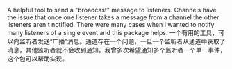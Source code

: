 A helpful tool to send a "broadcast" message to listeners. Channels have the issue that once one listener takes a message from a channel the other listeners aren't notified. There were many cases when I wanted to notify many listeners of a single event and this package helps.
一个有用的工具，可以向监听者发送“广播”消息。通道存在一个问题，一旦一个监听者从通道中获取了消息，其他监听者就不会收到通知。我曾多次希望通知多个监听者一个单一事件，这个包可以帮助实现。
